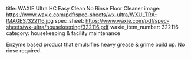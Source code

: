 title:  WAXIE Ultra HC Easy Clean No Rinse Floor Cleaner 
image: https://www.waxie.com/pdf/spec-sheets/wx-ultra/WXULTRA-IMAGES/322116.jpg
spec_sheet: https://www.waxie.com/pdf/spec-sheets/wx-ultra/housekeeping/322116.pdf
waxie_item_number: 322116
category: housekeeping & facility maintenance

Enzyme based product that emulsifies heavy grease & grime build up. No rinse required.

